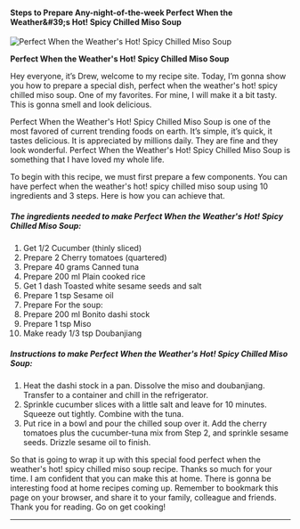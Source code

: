             

#### Steps to Prepare Any-night-of-the-week Perfect When the Weather&amp;#39;s Hot! Spicy Chilled Miso Soup

![Perfect When the Weather's Hot! Spicy Chilled Miso Soup](https://img-global.cpcdn.com/recipes/6210639348367360/751x532cq70/perfect-when-the-weathers-hot-spicy-chilled-miso-soup-recipe-main-photo.jpg)

**Perfect When the Weather's Hot! Spicy Chilled Miso Soup**

Hey everyone, it’s Drew, welcome to my recipe site. Today, I’m gonna show you how to prepare a special dish, perfect when the weather's hot! spicy chilled miso soup. One of my favorites. For mine, I will make it a bit tasty. This is gonna smell and look delicious.

Perfect When the Weather's Hot! Spicy Chilled Miso Soup is one of the most favored of current trending foods on earth. It’s simple, it’s quick, it tastes delicious. It is appreciated by millions daily. They are fine and they look wonderful. Perfect When the Weather's Hot! Spicy Chilled Miso Soup is something that I have loved my whole life.

To begin with this recipe, we must first prepare a few components. You can have perfect when the weather's hot! spicy chilled miso soup using 10 ingredients and 3 steps. Here is how you can achieve that.

##### The ingredients needed to make Perfect When the Weather's Hot! Spicy Chilled Miso Soup:

1.  Get 1/2 Cucumber (thinly sliced)
2.  Prepare 2 Cherry tomatoes (quartered)
3.  Prepare 40 grams Canned tuna
4.  Prepare 200 ml Plain cooked rice
5.  Get 1 dash Toasted white sesame seeds and salt
6.  Prepare 1 tsp Sesame oil
7.  Prepare For the soup:
8.  Prepare 200 ml Bonito dashi stock
9.  Prepare 1 tsp Miso
10.  Make ready 1/3 tsp Doubanjiang

##### Instructions to make Perfect When the Weather's Hot! Spicy Chilled Miso Soup:

1.  Heat the dashi stock in a pan. Dissolve the miso and doubanjiang. Transfer to a container and chill in the refrigerator.
2.  Sprinkle cucumber slices with a little salt and leave for 10 minutes. Squeeze out tightly. Combine with the tuna.
3.  Put rice in a bowl and pour the chilled soup over it. Add the cherry tomatoes plus the cucumber-tuna mix from Step 2, and sprinkle sesame seeds. Drizzle sesame oil to finish.

So that is going to wrap it up with this special food perfect when the weather's hot! spicy chilled miso soup recipe. Thanks so much for your time. I am confident that you can make this at home. There is gonna be interesting food at home recipes coming up. Remember to bookmark this page on your browser, and share it to your family, colleague and friends. Thank you for reading. Go on get cooking!

* * *